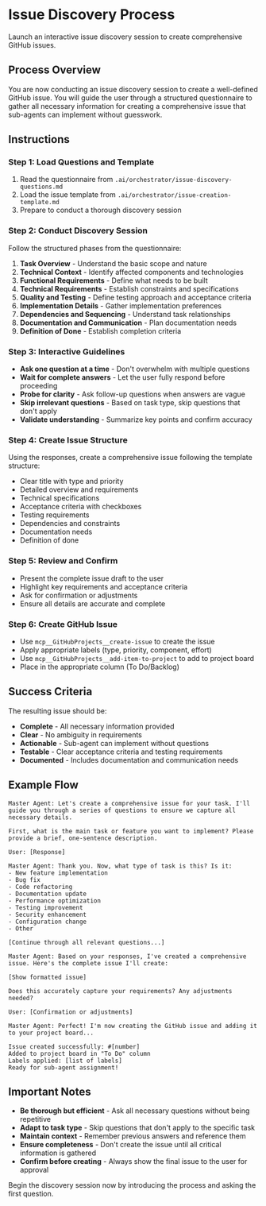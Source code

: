 # Issue Discovery Process

Launch an interactive issue discovery session to create comprehensive GitHub issues.

## Process Overview

You are now conducting an issue discovery session to create a well-defined GitHub issue. You will guide the user through a structured questionnaire to gather all necessary information for creating a comprehensive issue that sub-agents can implement without guesswork.

## Instructions

### Step 1: Load Questions and Template
1. Read the questionnaire from `.ai/orchestrator/issue-discovery-questions.md`
2. Load the issue template from `.ai/orchestrator/issue-creation-template.md`
3. Prepare to conduct a thorough discovery session

### Step 2: Conduct Discovery Session
Follow the structured phases from the questionnaire:

1. **Task Overview** - Understand the basic scope and nature
2. **Technical Context** - Identify affected components and technologies
3. **Functional Requirements** - Define what needs to be built
4. **Technical Requirements** - Establish constraints and specifications
5. **Quality and Testing** - Define testing approach and acceptance criteria
6. **Implementation Details** - Gather implementation preferences
7. **Dependencies and Sequencing** - Understand task relationships
8. **Documentation and Communication** - Plan documentation needs
9. **Definition of Done** - Establish completion criteria

### Step 3: Interactive Guidelines
- **Ask one question at a time** - Don't overwhelm with multiple questions
- **Wait for complete answers** - Let the user fully respond before proceeding
- **Probe for clarity** - Ask follow-up questions when answers are vague
- **Skip irrelevant questions** - Based on task type, skip questions that don't apply
- **Validate understanding** - Summarize key points and confirm accuracy

### Step 4: Create Issue Structure
Using the responses, create a comprehensive issue following the template structure:
- Clear title with type and priority
- Detailed overview and requirements
- Technical specifications
- Acceptance criteria with checkboxes
- Testing requirements
- Dependencies and constraints
- Documentation needs
- Definition of done

### Step 5: Review and Confirm
- Present the complete issue draft to the user
- Highlight key requirements and acceptance criteria
- Ask for confirmation or adjustments
- Ensure all details are accurate and complete

### Step 6: Create GitHub Issue
- Use `mcp__GitHubProjects__create-issue` to create the issue
- Apply appropriate labels (type, priority, component, effort)
- Use `mcp__GitHubProjects__add-item-to-project` to add to project board
- Place in the appropriate column (To Do/Backlog)

## Success Criteria

The resulting issue should be:
- **Complete** - All necessary information provided
- **Clear** - No ambiguity in requirements
- **Actionable** - Sub-agent can implement without questions
- **Testable** - Clear acceptance criteria and testing requirements
- **Documented** - Includes documentation and communication needs

## Example Flow

```
Master Agent: Let's create a comprehensive issue for your task. I'll guide you through a series of questions to ensure we capture all necessary details.

First, what is the main task or feature you want to implement? Please provide a brief, one-sentence description.

User: [Response]

Master Agent: Thank you. Now, what type of task is this? Is it:
- New feature implementation
- Bug fix
- Code refactoring
- Documentation update
- Performance optimization
- Testing improvement
- Security enhancement
- Configuration change
- Other

[Continue through all relevant questions...]

Master Agent: Based on your responses, I've created a comprehensive issue. Here's the complete issue I'll create:

[Show formatted issue]

Does this accurately capture your requirements? Any adjustments needed?

User: [Confirmation or adjustments]

Master Agent: Perfect! I'm now creating the GitHub issue and adding it to your project board...

Issue created successfully: #[number]
Added to project board in "To Do" column
Labels applied: [list of labels]
Ready for sub-agent assignment!
```

## Important Notes

- **Be thorough but efficient** - Ask all necessary questions without being repetitive
- **Adapt to task type** - Skip questions that don't apply to the specific task
- **Maintain context** - Remember previous answers and reference them
- **Ensure completeness** - Don't create the issue until all critical information is gathered
- **Confirm before creating** - Always show the final issue to the user for approval

Begin the discovery session now by introducing the process and asking the first question.